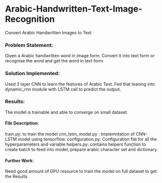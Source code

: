 # Arabic-Handwritten-Text-Image-Recognition
Convert Arabic Handwritten Images to Text

### Problem Statement: 
Given a Arabic handwritten word in image form. Convert it into text form or recognise the word and get the word in text form


### Solution Implemented:
Used 3 layer CNN to learn the features of Arabic Text. Fed that leaning into dynamic_rnn module with LSTM cell to predict the output.


### Results: 
The model is trainable and able to converge on small dataset.


#### File Description:
train.py: to train the model
cnn_lstm_model.py : Implemntation of CNN-LSTM model using tensorflow.
configuration.py: Configuration file for all the hyperparameters and variable
helpers.py: contains helpers function to create batch to feed into model, prepare arabic character set and dictionary


#### Further Work:
Need good amount of GPU resource to train the model on full dataset to get the Results.
